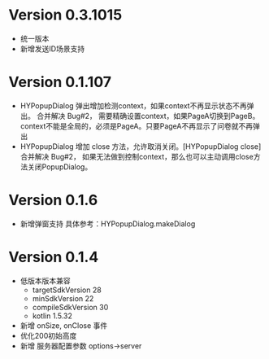 # Version 0.3.1015
 - 统一版本
 - 新增发送ID场景支持

# Version 0.1.107
 - HYPopupDialog 弹出增加检测context，如果context不再显示状态不再弹出。 合并解决 Bug#2， 需要精确设置context，如果PageA切换到PageB。context不能是全局的，必须是PageA。只要PageA不再显示了问卷就不再弹出
 - HYPopupDialog 增加 close 方法，允许取消关闭。[HYPopupDialog close] 合并解决 Bug#2， 如果无法做到控制context，那么也可以主动调用close方法关闭PopupDialog。

# Version 0.1.6
- 新增弹窗支持 具体参考：HYPopupDialog.makeDialog

# Version 0.1.4
- 低版本版本兼容
  - targetSdkVersion 28
  - minSdkVersion 22
  - compileSdkVersion 30
  - kotlin 1.5.32
- 新增 onSize, onClose 事件
- 优化200初始高度
- 新增 服务器配置参数 options->server


